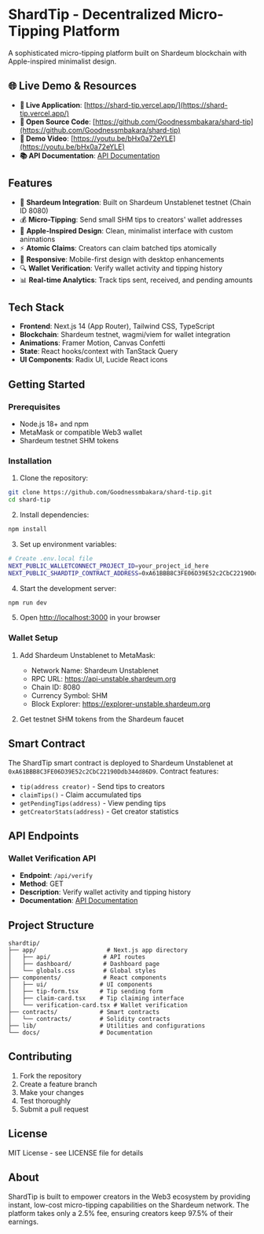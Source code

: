 # ShardTip - Decentralized Micro-Tipping Platform

A sophisticated micro-tipping platform built on Shardeum blockchain with Apple-inspired minimalist design.

## 🌐 Live Demo & Resources

- **🚀 Live Application**: [https://shard-tip.vercel.app/](https://shard-tip.vercel.app/)
- **📂 Open Source Code**: [https://github.com/Goodnessmbakara/shard-tip](https://github.com/Goodnessmbakara/shard-tip)
- **🎥 Demo Video**: [https://youtu.be/bHx0a72eYLE](https://youtu.be/bHx0a72eYLE)
- **📚 API Documentation**: [API Documentation](./docs/API.md)

## Features

- 🔗 **Shardeum Integration**: Built on Shardeum Unstablenet testnet (Chain ID 8080)
- 💰 **Micro-Tipping**: Send small SHM tips to creators' wallet addresses
- 🎨 **Apple-Inspired Design**: Clean, minimalist interface with custom animations
- ⚡ **Atomic Claims**: Creators can claim batched tips atomically
- 📱 **Responsive**: Mobile-first design with desktop enhancements
- 🔍 **Wallet Verification**: Verify wallet activity and tipping history
- 📊 **Real-time Analytics**: Track tips sent, received, and pending amounts

## Tech Stack

- **Frontend**: Next.js 14 (App Router), Tailwind CSS, TypeScript
- **Blockchain**: Shardeum testnet, wagmi/viem for wallet integration
- **Animations**: Framer Motion, Canvas Confetti
- **State**: React hooks/context with TanStack Query
- **UI Components**: Radix UI, Lucide React icons

## Getting Started

### Prerequisites

- Node.js 18+ and npm
- MetaMask or compatible Web3 wallet
- Shardeum testnet SHM tokens

### Installation

1. Clone the repository:
```bash
git clone https://github.com/Goodnessmbakara/shard-tip.git
cd shard-tip
```

2. Install dependencies:
```bash
npm install
```

3. Set up environment variables:
```bash
# Create .env.local file
NEXT_PUBLIC_WALLETCONNECT_PROJECT_ID=your_project_id_here
NEXT_PUBLIC_SHARDTIP_CONTRACT_ADDRESS=0xA61BBB8C3FE06D39E52c2CbC22190Ddb344d86D9
```

4. Start the development server:
```bash
npm run dev
```

5. Open [http://localhost:3000](http://localhost:3000) in your browser

### Wallet Setup

1. Add Shardeum Unstablenet to MetaMask:
   - Network Name: Shardeum Unstablenet
   - RPC URL: https://api-unstable.shardeum.org
   - Chain ID: 8080
   - Currency Symbol: SHM
   - Block Explorer: https://explorer-unstable.shardeum.org

2. Get testnet SHM tokens from the Shardeum faucet

## Smart Contract

The ShardTip smart contract is deployed to Shardeum Unstablenet at `0xA61BBB8C3FE06D39E52c2CbC22190Ddb344d86D9`. Contract features:
- `tip(address creator)` - Send tips to creators
- `claimTips()` - Claim accumulated tips
- `getPendingTips(address)` - View pending tips
- `getCreatorStats(address)` - Get creator statistics

## API Endpoints

### Wallet Verification API
- **Endpoint**: `/api/verify`
- **Method**: GET
- **Description**: Verify wallet activity and tipping history
- **Documentation**: [API Documentation](./docs/API.md)

## Project Structure

```
shardtip/
├── app/                    # Next.js app directory
│   ├── api/               # API routes
│   ├── dashboard/         # Dashboard page
│   └── globals.css        # Global styles
├── components/            # React components
│   ├── ui/               # UI components
│   ├── tip-form.tsx      # Tip sending form
│   ├── claim-card.tsx    # Tip claiming interface
│   └── verification-card.tsx # Wallet verification
├── contracts/            # Smart contracts
│   └── contracts/        # Solidity contracts
├── lib/                  # Utilities and configurations
└── docs/                 # Documentation
```

## Contributing

1. Fork the repository
2. Create a feature branch
3. Make your changes
4. Test thoroughly
5. Submit a pull request

## License

MIT License - see LICENSE file for details

## About

ShardTip is built to empower creators in the Web3 ecosystem by providing instant, low-cost micro-tipping capabilities on the Shardeum network. The platform takes only a 2.5% fee, ensuring creators keep 97.5% of their earnings.
